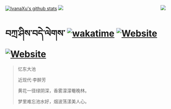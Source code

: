 [![IvanaXu's github stats](https://github-readme-stats.vercel.app/api?username=IvanaXu&theme=omni)](https://github.com/anuraghazra/github-readme-stats)
<img align="right" src="https://github-readme-stats.vercel.app/api/top-langs/?username=IvanaXu&langs_count=8&theme=omni" />
<img src="https://github-readme-stats.vercel.app/api/wakatime?username=IvanaXu&layout=compact&langs_count=8&theme=omni&custom_title=Programming~Times/SinceJul.29.2021" />
# བཀྲ་ཤིས་བདེ་ལེགས་	[![wakatime](https://wakatime.com/badge/user/5043ee4a-e361-4607-9d47-d557f2005d05.svg)](https://wakatime.com/@5043ee4a-e361-4607-9d47-d557f2005d05)	[![Website](https://img.shields.io/website?label=tianchi&up_color=orange&up_message=IvanaXu&url=https%3A%2F%2Fshields.io)](https://tianchi.aliyun.com/home/science/scienceDetail?userId=1095279182618)	[![Website](https://img.shields.io/website?label=yuque&up_color=green&up_message=IvanaXu&url=https%3A%2F%2Fshields.io)](https://www.yuque.com/ivanaxu)
> 忆东大池
>
> 近现代·李醉芳
>
> 黄花一径绿阴深，香雾濛濛罨晚林。
> 
> 梦里难忘池水好，烟波荡漾美人心。